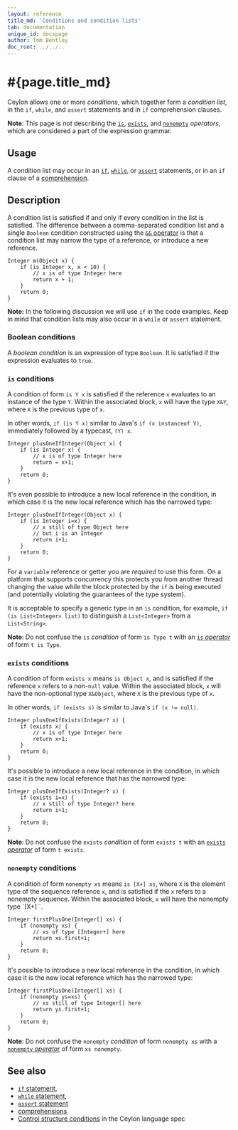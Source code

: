 ```yaml
---
layout: reference
title_md: 'Conditions and condition lists'
tab: documentation
unique_id: docspage
author: Tom Bentley
doc_root: ../../..
---
```


# #{page.title_md}

Ceylon allows one or more _conditions_, which together form a _condition list_, 
in the `if`, `while`, and `assert` statements and in `if` comprehension clauses. 

**Note**: This page is *not* describing the [`is`](../../operator/is), 
[`exists`](../../operator/exists), and [`nonempty`](../../operator/nonempty)
*operators*, which are considered a part of the expression grammar.

## Usage

A condition list may occur in an [`if`](../if), [`while`](../while), or 
[`assert`](../assert) statements, or in an `if` clause of a
[comprehension](../../expression/comprehension).

## Description

A condition list is satisfied if and only if every condition in the list is 
satisfied. The difference between a comma-separated condition list and a single 
`Boolean` condition constructed using the [`&&` operator](../../operator/and/) 
is that a condition list may narrow the type of a reference, or introduce a new 
reference.

<!-- try: -->
    Integer m(Object x) {
        if (is Integer x, x < 10) {
            // x is of type Integer here
            return x + 1;
        }
        return 0;
    }

**Note:** In the following discussion we will use `if` in the code examples. 
Keep in mind that condition lists may also occur in a `while` or `assert`
statement.

### Boolean conditions

A _boolean condition_ is an expression of type `Boolean`. It is satisfied
if the expression evaluates to `true`.

### `is` conditions

A condition of form `is Y x` is satisfied if the reference `x` evaluates 
to an instance of the type `Y`. Within the associated block, `x` will have 
the type `X&Y`, where `X` is the previous type of `x`.

In other words, `if (is Y x)` similar to Java's `if (x instanceof Y)`, 
immediately followed by a typecast, `(Y) x`.
 
<!-- try: -->
    Integer plusOneIfInteger(Object x) {
        if (is Integer x) {
            // x is of type Integer here
            return = x+1;
        }
        return 0;
    } 

It's even possible to introduce a new local reference in the condition, 
in which case it is the new local reference which has the narrowed type:

<!-- try: -->
    Integer plusOneIfInteger(Object x) {
        if (is Integer i=x) {
            // x still of type Object here
            // but i is an Integer
            return i+1;
        }
        return 0;
    }

For a `variable` reference or getter you are *required* to use this form. 
On a platform that supports concurrency this protects you from another 
thread changing the value while the block protected by the `if` is being 
executed (and potentially violating the guarantees of the type system).

It is acceptable to specify a generic type in an `is` condition, for
example, `if (is List<Integer> list)` to distinguish a `List<Integer>` 
from a `List<String>`.

**Note**: Do not confuse the `is` *condition* of form `is Type t` with 
an [`is` *operator*](../../operator/is) of form `t is Type`.

### `exists` conditions

A condition of form `exists x` means `is Object x`, and is satisfied 
if the reference `x` refers to a non-`null` value. Within the associated
block, `x` will have the non-optional type `X&Object`, where `X` is the 
previous type of `x`.

In other words, `if (exists x)` is similar to Java's `if (x != null)`.

<!-- try: -->
    Integer plusOneIfExists(Integer? x) {
        if (exists x) {
            // x is of type Integer here
            return x+1;
        }
        return 0;
    } 

It's possible to introduce a new local reference in the condition, in
which case it is the new local reference that has the narrowed type:

<!-- try: -->
    Integer plusOneIfExists(Integer? x) {
        if (exists i=x) {
            // x still of type Integer? here
            return i+1;
        }
        return 0;
    } 

**Note**: Do not confuse the `exists` *condition* of form `exists t` 
with an [`exists` *operator*](../../operator/exists) of form `t exists`.

### `nonempty` conditions

A condition of form `nonempty xs` means `is [X+] xs`, where `X` is the 
element type of the sequence reference `x`, and is satisfied if the `x` 
refers to a nonempty sequence. Within the associated block, `x` will 
have the nonempty type `[X+]``.

<!-- try: -->
    Integer firstPlusOne(Integer[] xs) {
        if (nonempty xs) {
            // xs of type [Integer+] here
            return xs.first+1;
        }
        return 0;
    } 

It's possible to introduce a new local reference in the condition, in which 
case it is the new local reference which has the narrowed type:

<!-- try: -->
    Integer firstPlusOne(Integer[] xs) {
        if (nonempty ys=xs) {
            // xs still of type Integer[] here
            return ys.first+1;
        }
        return 0;
    } 

**Note**: Do not confuse the `nonempty` *condition* of form `nonempty xs` 
with a [`nonempty` *operator*](../../operator/nonempty) of form `xs nonempty`.

## See also

* [`if` statement](../if), 
* [`while` statement](../while), 
* [`assert` statement](../assert) 
* [comprehensions](/documentation/current/tour/comprehensions)
* [Control structure conditions](#{site.urls.spec_current}#controlstructureconditions) 
  in the Ceylon language spec 
